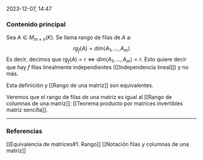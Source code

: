 2023-12-07, 14:47
### Contenido principal

Sea $A \in M_{m \times n} (K)$. Se llama rango de filas de $A$ a:
$$rg_f(A) = dim\langle A_1, \dots, A_m \rangle$$
Es decir, decimos que $rg_f (A) = r \iff dim \langle A_1, \dots, A_m \rangle = r$. Esto quiere decir que hay $f$ filas linealmente independientes ([[Independencia lineal]]) y no más.

Esta definición y [[Rango de una matriz]] son equivalentes.

Veremos que el rango de filas de una matriz es igual al [[Rango de columnas de una matriz]]: [[Teorema producto por matrices invertibles matriz sencilla]].

--- 
### Referencias

[[Equivalencia de matrices#1. Rango]]
[[Notación filas y columnas de una matriz]]